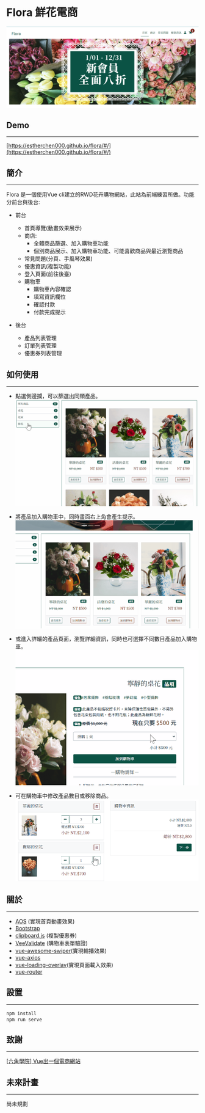 # Flora 鮮花電商

![Banner圖](/src/assets/img/readme_banner.png)

## Demo

---

[https://estherchen000.github.io/flora/#/](https://estherchen000.github.io/flora/#/)

## 簡介

---

Flora 是一個使用Vue cli建立的RWD花卉購物網站，此站為前端練習所做。功能分前台與後台:

- 前台
  - 首頁導覽(動畫效果展示)
  - 商店:
    - 全體商品篩選、加入購物車功能
    - 個別商品展示、加入購物車功能、可能喜歡商品與最近瀏覽商品
  - 常見問題(分頁、手風琴效果)
  - 優惠資訊(複製功能)
  - 登入頁面(前往後臺)
  - 購物車
    - 購物車內容確認
    - 填寫資訊欄位
    - 確認付款
    - 付款完成提示

- 後台
  - 產品列表管理
  - 訂單列表管理
  - 優惠券列表管理

## 如何使用

---

- 點選側邊攔，可以篩選出同類產品。
![篩選相關產品](/src/assets/img/directions_02.gif)

- 將產品加入購物車中，同時畫面右上角會產生提示。
![加入購物車提示](/src/assets/img/directions_01.gif)

- 或進入詳細的產品頁面，瀏覽詳細資訊，同時也可選擇不同數目產品加入購物車。
![加入購物車提示](/src/assets/img/directions_03.gif)

- 可在購物車中修改產品數目或移除商品。
![修改購物車中產品數目](/src/assets/img/directions_04.gif)

## 關於

---

- [AOS](https://michalsnik.github.io/aos/) (實現首頁動畫效果)
- [Bootstrap](https://getbootstrap.com/)
- [clipboard.js](https://clipboardjs.com/) (複製優惠券)
- [VeeValidate](https://vee-validate.logaretm.com/v4/) (購物車表單驗證)
- [vue-awesome-swiper](https://github.surmon.me/vue-awesome-swiper/)(實現輪播效果)
- [vue-axios](https://github.com/imcvampire/vue-axios#readme)
- [vue-loading-overlay](https://github.com/ankurk91/vue-loading-overlay)(實現頁面載入效果)
- [vue-router](https://router.vuejs.org/)

## 設置

---

```shall
npm install
npm run serve
```

## 致謝

---

[[六角學院] Vue出一個電商網站](https://www.hexschool.com/courses/?category=frontend)

## 未來計畫

---

尚未規劃
